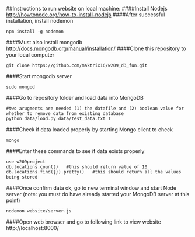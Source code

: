 ##Instructions to run website on local machine:
####Install Nodejs
http://howtonode.org/how-to-install-nodejs
####After successful installation, install nodemon
```
npm install -g nodemon
```
####Must also install mongodb
http://docs.mongodb.org/manual/installation/
####Clone this repository to your local computer
```
git clone https://github.com/maktrix16/w209_d3_fun.git
```
####Start mongodb server
```
sudo mongod
```
####Go to repository folder and load data into MongoDB
```
#two arugments are needed (1) the datafile and (2) boolean value for whether to remove data from existing database
python data/load.py data/test_data.txt T
```
####Check if data loaded properly by starting Mongo client to check
```
mongo
```
####Enter these commands to see if data exists properly
```
use w209project
db.locations.count()   #this should return value of 10
db.locations.find({}).pretty()   #this should return all the values being stored
```

####Once confirm data ok, go to new terminal window and start Node server (note: you must do have already started your MongoDB server at this point)
```
nodemon website/server.js
```
####Open web browser and go to following link to view website
http://localhost:8000/


